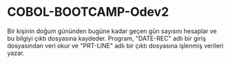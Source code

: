 # COBOL-BOOTCAMP-Odev2

Bir kişinin doğum gününden bugüne kadar geçen gün sayısını hesaplar ve bu bilgiyi çıktı dosyasına kaydeder. Program, "DATE-REC" adlı bir giriş dosyasından veri okur ve "PRT-LINE" adlı bir çıktı dosyasına işlenmiş verileri yazar.